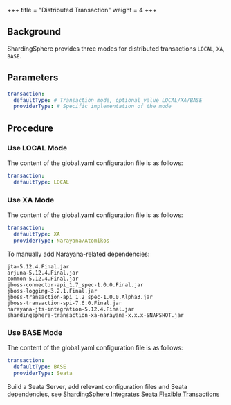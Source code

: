 +++
title = "Distributed Transaction"
weight = 4
+++

## Background

ShardingSphere provides three modes for distributed transactions `LOCAL`, `XA`, `BASE`.

## Parameters

```yaml
transaction:
  defaultType: # Transaction mode, optional value LOCAL/XA/BASE
  providerType: # Specific implementation of the mode
```

## Procedure

### Use LOCAL Mode

The content of the global.yaml configuration file is as follows:

```yaml
transaction:
  defaultType: LOCAL
```

### Use XA Mode

The content of the global.yaml configuration file is as follows:

```yaml
transaction:
  defaultType: XA
  providerType: Narayana/Atomikos 
```
To manually add Narayana-related dependencies:

```
jta-5.12.4.Final.jar
arjuna-5.12.4.Final.jar
common-5.12.4.Final.jar
jboss-connector-api_1.7_spec-1.0.0.Final.jar
jboss-logging-3.2.1.Final.jar
jboss-transaction-api_1.2_spec-1.0.0.Alpha3.jar
jboss-transaction-spi-7.6.0.Final.jar
narayana-jts-integration-5.12.4.Final.jar
shardingsphere-transaction-xa-narayana-x.x.x-SNAPSHOT.jar
```

### Use BASE Mode

The content of the global.yaml configuration file is as follows:

```yaml
transaction:
  defaultType: BASE
  providerType: Seata 
```

Build a Seata Server, add relevant configuration files and Seata dependencies, see [ShardingSphere Integrates Seata Flexible Transactions](https://community.sphere-ex.com/t/topic/404)